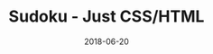 ---
title: 'Sudoku - Just CSS/HTML'
description: 'Complete a sudoku puzzle without Javascript or server-side interaction.'
gametype: 'easy'
gameid: 88
date: 2018-06-20
tags: []
draft: false
type: 'games'
num19: [{'idx':1,'arr1':[1,2,3,4,5,6,7,8,9],'arr2':[1,2,3,4,5,6,7,8,9]},{'idx':2,'arr1':[1,2,3,4,5,6,7,8,9],'arr2':[1,2,3,4,5,6,7,8,9]},{'idx':3,'arr1':[1,2,3,4,5,6,7,8,9],'arr2':[1,2,3,4,5,6,7,8,9]},{'idx':4,'arr1':[1,2,3,4,5,6,7,8,9],'arr2':[1,2,3,4,5,6,7,8,9]},{'idx':5,'arr1':[1,2,3,4,5,6,7,8,9],'arr2':[1,2,3,4,5,6,7,8,9]},{'idx':6,'arr1':[1,2,3,4,5,6,7,8,9],'arr2':[1,2,3,4,5,6,7,8,9]},{'idx':7,'arr1':[1,2,3,4,5,6,7,8,9],'arr2':[1,2,3,4,5,6,7,8,9]},{'idx':8,'arr1':[1,2,3,4,5,6,7,8,9],'arr2':[1,2,3,4,5,6,7,8,9]},{'idx':9,'arr1':[1,2,3,4,5,6,7,8,9],'arr2':[1,2,3,4,5,6,7,8,9]}]
puzzle: [[0, 3, 5, 0, 0, 0, 7, 0, 8], [0, 0, 0, 0, 7, 0, 2, 0, 0], [7, 0, 0, 2, 0, 0, 0, 0, 4], [6, 0, 8, 0, 2, 0, 0, 0, 0], [0, 1, 0, 5, 6, 0, 0, 0, 9], [3, 0, 9, 0, 1, 0, 0, 0, 0], [1, 0, 0, 4, 0, 0, 0, 0, 7], [0, 0, 0, 0, 5, 0, 1, 0, 0], [0, 9, 2, 0, 0, 0, 4, 0, 3]]
layout: 'sudokucssstatic'
---